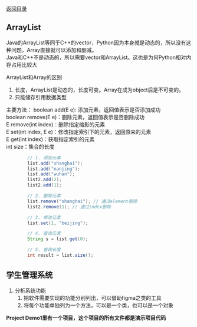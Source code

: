 [返回目录](./1.%20java学习目录.md)

## ArrayList
Java的ArrayList等同于C++的vector，Python因为本身就是动态的，所以没有这种问题，Array直接就可以添加和删减。   
Java和C++不是动态的，所以需要vector和ArrayList。这也是为何Python相对内存占用比较大

ArrayList和Array的区别
1. 长度，ArrayList是动态的，长度可变。Array在成为object后是不可变的。
2. 只能储存引用数据类型
   
主要方法：
boolean add(E e): 添加元素，返回值表示是否添加成功  
boolean remove(E e)：删除元素，返回值表示是否删除成功  
E remove(int index)：删除指定缩影的元素  
E set(int index, E e)：修改指定索引下的元素，返回原来的元素  
E get(int index)：获取指定索引的元素  
int size：集合的长度   

```java
        // 1. 添加元素
        list.add("shanghai");
        list.add("nanjing");
        list.add("wuhan");
        list2.add(2);
        list2.add(1);

        // 2. 删除元素
        list.remove("shanghai"); // 通过element删除
        list2.remove(1); // 通过index删除

        // 3. 修改元素
        list.set(1, "beijing");

        // 4. 查询元素
        String s = list.get(0);

        // 5. 查询长度
        int result = list.size();
```

## 学生管理系统
1. 分析系统功能
   1. 把软件需要实现的功能分别列出，可以借助figma之类的工具
   2. 将每个功能单独列为一个方法，可以是一个类，也可以是一个对象

**Project Demo1里有一个项目，这个项目的所有文件都是演示项目代码**